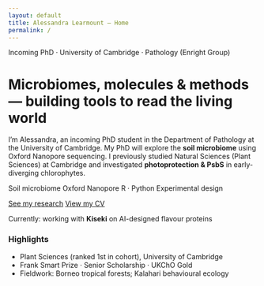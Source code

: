 ```yaml
---
layout: default
title: Alessandra Learmount — Home
permalink: /
---
```


<div class="hero container">
  <span class="pill">Incoming PhD · University of Cambridge · Pathology (Enright Group)</span>
  <h1>Microbiomes, molecules &amp; methods — building tools to read the living world</h1>

  <p class="subtitle">
    I’m Alessandra, an incoming PhD student in the Department of Pathology at the University of Cambridge.
    My PhD will explore the <strong>soil microbiome</strong> using Oxford Nanopore sequencing.
    I previously studied Natural Sciences (Plant Sciences) at Cambridge and investigated
    <strong>photoprotection &amp; PsbS</strong> in early-diverging chlorophytes.
  </p>

  <p class="chips">
    <span class="pill">Soil microbiome</span>
    <span class="pill">Oxford Nanopore</span>
    <span class="pill">R · Python</span>
    <span class="pill">Experimental design</span>
  </p>

  <p style="margin-top:10px">
    <a class="btn" href="{{ '/research/' | relative_url }}">See my research</a>
    <a class="btn sec" href="{{ '/cv/' | relative_url }}">View my CV</a>
  </p>

  <p class="pill" style="margin-top:12px">Currently: working with <strong>Kiseki</strong> on AI-designed flavour proteins</p>

  <div class="card highlight">
    <h3>Highlights</h3>
    <ul>
      <li>Plant Sciences (ranked 1st in cohort), University of Cambridge</li>
      <li>Frank Smart Prize · Senior Scholarship · UKChO Gold</li>
      <li>Fieldwork: Borneo tropical forests; Kalahari behavioural ecology</li>
    </u
